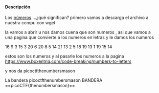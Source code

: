 #### Descripción

Los [números](https://jupiter.challenges.picoctf.org/static/f209a32253affb6f547a585649ba4fda/the_numbers.png) ...¿qué significan?
primero vamos a descarga  el archivo a nuestra compu con wget


la vamos a abrir u nos damos cuena que son numeros , asi que vamos a una pagina que convierte a los numeros en letras y le damos los numeros

16 9 3 15 3 20 6 20 8 5 14 21 13 2 5 18 19 13 1 19 15 14

estos son los numeros y al pasarle los numeros a la pagina 
https://www.boxentriq.com/code-breaking/numbers-to-letters

y nos da
picoctfthenumbersmason

La bandera
picoctfthenumbersmason
BANDERA
==picoCTF{thenumbersmason}==
